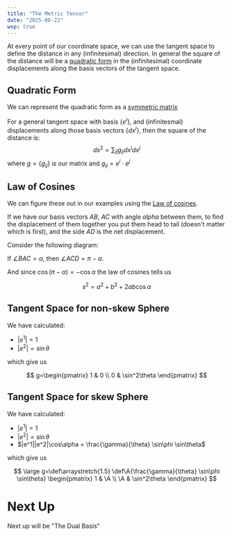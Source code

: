 ```yaml
---
title: "The Metric Tensor"
date: "2025-06-22"
wsp: true
--- 
```


At every point of our coordinate space, we can use the tangent space to define the distance in any (infinitesimal) direction. In general the square of the distance will be a [quadratic form](Quadratic_form) in the (infinitesimal) coordinate displacements along the basis vectors of the tangent space.


<!-- more -->

## Quadratic Form

We can represent the quadratic form as a [symmetric matrix](https://en.wikipedia.org/wiki/Quadratic_form#Associated_symmetric_matrix)

For a general tangent space with basis $\{e^i\}$, and (infinitesmal) displacements along those basis vectors $\{dx^i\}$, then the square of the distance is:
$$ds^2=\sum_{ij}g_{ij}{dx}^i {dx}^j$$
where $g=\{g_{ij}\}$ is our matrix and $g_{ij}=e^i\cdot e^j$

## Law of Cosines

We can figure these out in our examples using the [Law of cosines](https://en.wikipedia.org/wiki/Law_of_cosines).

If we have our basis vectors $AB$, $AC$ with angle $alpha$ between them, to find the displacement of them together you put them head to tail (doesn't matter which is first), and the side $AD$ is the net displacement.

Consider the following diagram:


<div class="sketch_canvas"  data-url="/wsp/Metric.json"></div>

If $\angle BAC=\alpha$, then $\angle ACD=\pi-\alpha$.

And since $\cos(\pi-\alpha)=-\cos\alpha$ the law of cosines tells us

$$
s^2=a^2+b^2+2ab\cos\alpha
$$

## Tangent Space for non-skew Sphere

We have calculated:
* $|e^1|=1$
* $|e^2|=\sin\theta$

which give us

$$
g=\begin{pmatrix}
   1 & 0 \\
   0 & \sin^2\theta
\end{pmatrix}
$$


## Tangent Space for skew Sphere

We have calculated:
* $|e^1|=1$
* $|e^2|=\sin\theta$
* $|e^1||e^2|\cos\alpha = \frac{\gamma}{\theta} \sin\phi \sin\theta$

which give us

$$ \large g=\def\arraystretch{1.5}
\def\A{\frac{\gamma}{\theta} \sin\phi \sin\theta}
\begin{pmatrix}
   1 & \A \\
   \A & \sin^2\theta
\end{pmatrix}
$$

# Next Up

Next up will be "The Dual Basis"